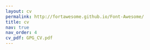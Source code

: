 ```yaml
---
layout: cv
permalink: http://fortawesome.github.io/Font-Awesome/
title: cv
nav: true
nav_order: 4
cv_pdf: GPG_CV.pdf
---
```

